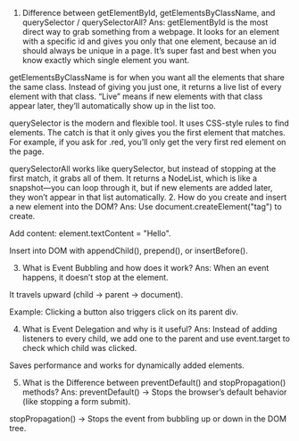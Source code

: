 
1. Difference between getElementById, getElementsByClassName, and querySelector / querySelectorAll?
Ans:
getElementById is the most direct way to grab something from a webpage. It looks for an element with a specific id and gives you only that one element, because an id should always be unique in a page. It’s super fast and best when you know exactly which single element you want.

getElementsByClassName is for when you want all the elements that share the same class. Instead of giving you just one, it returns a live list of every element with that class. “Live” means if new elements with that class appear later, they’ll automatically show up in the list too.

querySelector is the modern and flexible tool. It uses CSS-style rules to find elements. The catch is that it only gives you the first element that matches. For example, if you ask for .red, you’ll only get the very first red element on the page.

querySelectorAll works like querySelector, but instead of stopping at the first match, it grabs all of them. It returns a NodeList, which is like a snapshot—you can loop through it, but if new elements are added later, they won’t appear in that list automatically.
2. How do you create and insert a new element into the DOM?
Ans:
Use document.createElement("tag") to create.

Add content: element.textContent = "Hello".

Insert into DOM with appendChild(), prepend(), or insertBefore().

3. What is Event Bubbling and how does it work?
Ans:
When an event happens, it doesn’t stop at the element.

It travels upward (child → parent → document).

Example: Clicking a button also triggers click on its parent div.

4. What is Event Delegation and why is it useful?
Ans:
Instead of adding listeners to every child, we add one to the parent and use event.target to check which child was clicked.

Saves performance and works for dynamically added elements.

5. What is the Difference between preventDefault() and stopPropagation() methods?
Ans:
preventDefault() → Stops the browser’s default behavior (like stopping a form submit).

stopPropagation() → Stops the event from bubbling up or down in the DOM tree.